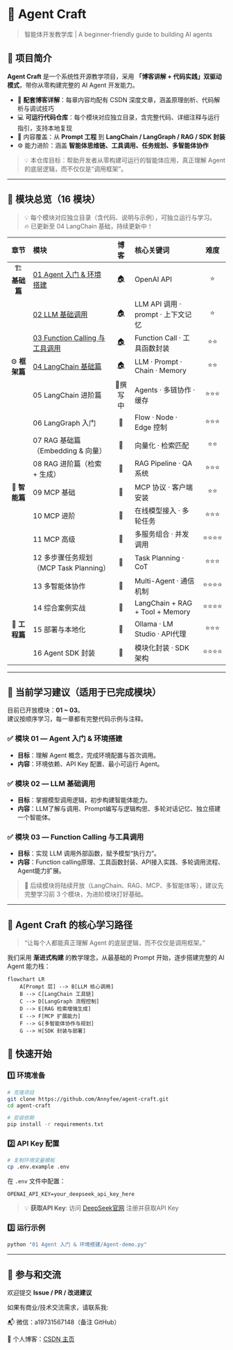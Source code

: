 # 🤖 Agent Craft

> 智能体开发教学库 | A beginner-friendly guide to building AI agents

## 📘 项目简介

**Agent Craft** 是一个系统性开源教学项目，采用 **「博客讲解 + 代码实践」双驱动模式**，带你从零构建完整的 AI Agent 开发能力。

- 📄 **配套博客详解**：每章内容均配有 CSDN
  深度文章，涵盖原理剖析、代码解析与调试技巧
- 💻 **可运行代码仓库**：每个模块对应独立目录，含完整代码、详细注释与运行指引，支持本地复现
- 🚀 内容覆盖：从 **Prompt 工程** 到 **LangChain / LangGraph / RAG / SDK 封装**
- ⚙️ 能力进阶：涵盖 **智能体思维链、工具调用、任务规划、多智能体协作**

> 💡 本仓库目标：帮助开发者从零构建可运行的智能体应用，真正理解 Agent 的底层逻辑，而不仅仅是“调用框架”。

---

## 🧭 模块总览（16 模块）

> 💡 每个模块对应独立目录（含代码、说明与示例），可独立运行与学习。  
> 🔥 已更新至 04 LangChain 基础，持续更新中！

|     章节      | 模块                                                                                                      |                                 博客                                  | 核心关键词                           |  难度  |
|:-----------:|:--------------------------------------------------------------------------------------------------------|:-------------------------------------------------------------------:|:--------------------------------|:----:|
| 🏗️ **基础篇** | [01 Agent 入门 & 环境搭建](https://github.com/Annyfee/agent-craft/tree/main/01_agent_introduction)            | [🏠](https://blog.csdn.net/2401_87328929/article/details/153729555) | OpenAI API                      |  ⭐   |
|             | [02 LLM 基础调用](https://github.com/Annyfee/agent-craft/tree/main/02_llm_fundamentals)                     | [🏠](https://blog.csdn.net/2401_87328929/article/details/153735431) | LLM API 调用 · prompt · 上下文记忆     |  ⭐   |
|             | [03 Function Calling 与工具调用](https://github.com/Annyfee/agent-craft/tree/main/03_function_calling_tools) | [🏠](https://blog.csdn.net/2401_87328929/article/details/153866573) | Function Call · 工具函数封装          |  ⭐⭐  |
| ⚙️ **框架篇**  | [04 LangChain 基础篇](https://github.com/Annyfee/agent-craft/tree/main/04_langchain_basics)                | [🏠](https://blog.csdn.net/2401_87328929/article/details/153978186) | LLM · Prompt · Chain · Memory   |  ⭐⭐  |
|             | 05 LangChain 进阶篇                                                                                        |                                🚧撰写中                                | Agents · 多链协作 · 缓存              | ⭐⭐⭐  |
|             | 06 LangGraph 入门                                                                                         |                                 🚧                                  | Flow · Node · Edge 控制           | ⭐⭐⭐  |
|             | 07 RAG 基础篇（Embedding & 向量）                                                                              |                                 🚧                                  | 向量化 · 检索匹配                      |  ⭐⭐  |
|             | 08 RAG 进阶篇（检索 + 生成）                                                                                     |                                 🚧                                  | RAG Pipeline · QA 系统            | ⭐⭐⭐  |
| 🧠 **智能篇**  | 09 MCP 基础                                                                                               |                                 🚧                                  | MCP 协议 · 客户端安装                  |  ⭐⭐  |
|             | 10 MCP 进阶                                                                                               |                                 🚧                                  | 在线模型接入 · 多轮任务                   | ⭐⭐⭐  |
|             | 11 MCP 高级                                                                                               |                                 🚧                                  | 多服务组合 · 并发调用                    | ⭐⭐⭐⭐ |
|             | 12 多步骤任务规划（MCP Task Planning）                                                                           |                                 🚧                                  | Task Planning · CoT             | ⭐⭐⭐  |
|             | 13 多智能体协作                                                                                               |                                 🚧                                  | Multi-Agent · 通信机制              | ⭐⭐⭐⭐ |
|             | 14 综合案例实战                                                                                               |                                 🚧                                  | LangChain + RAG + Tool + Memory | ⭐⭐⭐⭐ |
| 🚀 **工程篇**  | 15 部署与本地化                                                                                               |                                 🚧                                  | Ollama · LM Studio · API代理      | ⭐⭐⭐  |
|             | 16 Agent SDK 封装                                                                                         |                                 🚧                                  | 模块化封装 · SDK 架构                  | ⭐⭐⭐⭐ |

---

## 🧩 当前学习建议（适用于已完成模块）

目前已开放模块：**01 ~ 03**。  
建议按顺序学习，每一章都有完整代码示例与注释。

### ✅ 模块 01 — Agent 入门 & 环境搭建

- **目标**：理解 Agent 概念，完成环境配置与首次调用。
- **内容**：环境依赖、API Key 配置、最小可运行 Agent。

### ✅ 模块 02 — LLM 基础调用

- **目标**：掌握模型调用逻辑，初步构建智能体能力。
- **内容**：LLM了解与调用、Prompt编写与逻辑构思、多轮对话记忆、独立搭建一个智能体。

### ✅ 模块 03 — Function Calling 与工具调用

- **目标**：实现 LLM 调用外部函数，赋予模型“执行力”。
- **内容**：Function calling原理、工具函数封装、API接入实践、多轮调用流程、Agent能力扩展。

> 📌 后续模块将陆续开放（LangChain、RAG、MCP、多智能体等），建议先完整学习前 3 个模块，为进阶模块打好基础。

---

## 🧠 Agent Craft 的核心学习路径

> “让每个人都能真正理解 Agent 的底层逻辑，而不仅仅是调用框架。”

我们采用 **渐进式构建** 的教学理念，从最基础的 Prompt 开始，逐步搭建完整的 AI Agent 能力栈：

```mermaid
flowchart LR
    A[Prompt 层] --> B[LLM 核心调用]
    B --> C[LangChain 工具链]
    C --> D[LangGraph 流程控制]
    D --> E[RAG 检索增强生成]
    E --> F[MCP 扩展能力]
    F --> G[多智能体协作与规划]
    G --> H[SDK 封装与部署]
```

## 🚀 快速开始

### 1️⃣ 环境准备

```bash
# 克隆项目
git clone https://github.com/Annyfee/agent-craft.git
cd agent-craft

# 安装依赖
pip install -r requirements.txt
```

### 2️⃣ API Key 配置

```bash
# 复制环境变量模板
cp .env.example .env
```

在 `.env` 文件中配置：

```env
OPENAI_API_KEY=your_deepseek_api_key_here
```

> 💡 **获取API Key**: 访问 [DeepSeek官网](https://platform.deepseek.com/) 注册并获取API Key

### 3️⃣ 运行示例

```bash
python "01 Agent 入门 & 环境搭建/Agent-demo.py"
```

---

## 🤝 参与和交流

欢迎提交 **Issue / PR / 改进建议**

如果有商业/技术交流需求，请联系我:

📬 微信：a19731567148（备注 GitHub）

📖 个人博客：[CSDN 主页](https://blog.csdn.net/2401_87328929)

